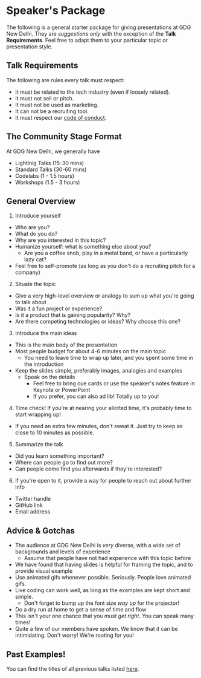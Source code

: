 # Speaker's Package
The following is a general starter package for giving presentations at GDG New Delhi.
They are _suggestions only_ with the exception of the **Talk Requirements**. Feel free to adapt them to your particular topic or presentation style.

## Talk Requirements
The following are rules every talk must respect:

- It must be related to the tech industry (even if loosely related).
- It must not sell or pitch.
- It must not be used as marketing.
- It can not be a recruiting tool.
- It must respect our [code of conduct](https://github.com/gdgnewdelhi/code-of-conduct/blob/master/community_coc.md).

## The Community Stage Format
At GDG New Delhi, we generally have 
- Lightinig Talks (15-30 mins)
- Standard Talks (30-60 mins)
- Codelabs (1 - 1.5 hours)
- Workshops (1.5 - 3 hours)

## General Overview
1. Introduce yourself
  - Who are you?
  - What do you do?
  - Why are you interested in this topic?
  - Humanize yourself: what is something else about you?
    - Are you a coffee snob, play in a metal band, or have a particularly lazy cat?
  - Feel free to self-promote (as long as you don't do a recruiting pitch for a company)

2. Situate the topic
  - Give a very high-level overview or analogy to sum up what you're going to talk about
  - Was it a fun project or experience?
  - Is it a product that is gaining popularity? Why?
  - Are there competing technologies or ideas? Why choose this one?

3. Introduce the main ideas
  - This is the main body of the presentation
  - Most people budget for about 4-6 minutes on the main topic
    - You need to leave time to wrap up later, and you spent some time in the introduction
  - Keep the slides simple, preferably images, analogies and examples
    - Speak on the details
      - Feel free to bring cue cards or use the speaker's notes feature in Keynote or PowerPoint
      - If you prefer, you can also ad lib! Totally up to you!

4. Time check! If you're at nearing your allotted time, it's probably time to start wrapping up!
  - If you need an extra few minutes, don't sweat it. Just try to keep as close to 10 minutes as possible.

5. Summarize the talk
  - Did you learn something important?
  - Where can people go to find out more?
  - Can people come find you afterwards if they're interested?

6. If you're open to it, provide a way for people to reach out about further info
  - Twitter handle
  - GitHub link
  - Email address

## Advice & Gotchas
- The audience at GDG New Delhi is _very_ diverse, with a wide set of backgrounds and levels of experience
  - Assume that people have not had experience with this topic before
- We have found that having slides is helpful for framing the topic, and to provide visual example
- Use animated gifs whenever possible. Seriously. People love animated gifs.
- Live coding can work well, as long as the examples are kept short and simple.
  - Don't forget to bump up the font size _way up_ for the projector!
- Do a dry run at home to get a sense of time and flow
- This isn't your one chance that you _must get right_. You can speak many times!
- Quite a few of our members have spoken. We know that it can be intimidating. Don't worry! We're rooting for you!

## Past Examples!
You can find the titles of all previous talks listed [here](past_talk_titles.md).
